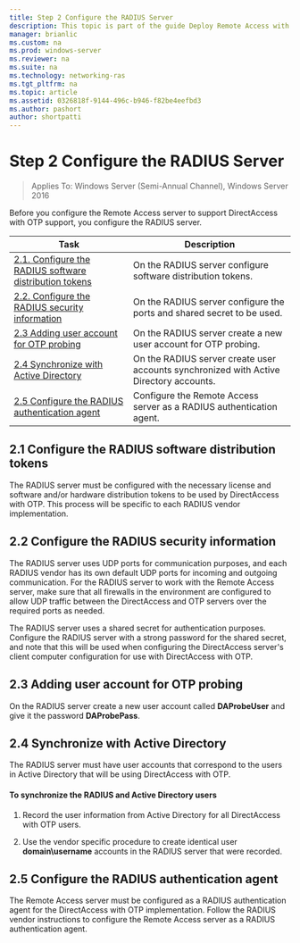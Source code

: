 ```yaml
---
title: Step 2 Configure the RADIUS Server
description: This topic is part of the guide Deploy Remote Access with OTP Authentication in Windows Server 2016.
manager: brianlic
ms.custom: na
ms.prod: windows-server
ms.reviewer: na
ms.suite: na
ms.technology: networking-ras
ms.tgt_pltfrm: na
ms.topic: article
ms.assetid: 0326818f-9144-496c-b946-f82be4eefbd3
ms.author: pashort
author: shortpatti
---
```

# Step 2 Configure the RADIUS Server

>Applies To: Windows Server (Semi-Annual Channel), Windows Server 2016

Before you configure the Remote Access server to support DirectAccess with OTP support, you configure the RADIUS server.  
  
|Task|Description|  
|----|--------|  
|[2.1. Configure the RADIUS software distribution tokens](#BKMK_1.1)|On the RADIUS server configure software distribution tokens.|  
|[2.2. Configure the RADIUS security information](#BKMK_1.2)|On the RADIUS server configure the ports and shared secret to be used.|  
|[2.3 Adding user account for OTP probing](#BKMK_Probe)|On the RADIUS server create a new user account for OTP probing.|  
|[2.4 Synchronize with Active Directory](#BKMK_Active)|On the RADIUS server create user accounts synchronized with Active Directory accounts.|  
|[2.5 Configure the RADIUS authentication agent](#BKMK_AuthAgent)|Configure the Remote Access server as a RADIUS authentication agent.|  
  
## <a name="BKMK_1.1"></a>2.1 Configure the RADIUS software distribution tokens  
The RADIUS server must be configured with the necessary license and software and/or hardware distribution tokens to be used by DirectAccess with OTP. This process will be specific to each RADIUS vendor implementation.  
  
## <a name="BKMK_1.2"></a>2.2 Configure the RADIUS security information  
The RADIUS server uses UDP ports for communication purposes, and each RADIUS vendor has its own default UDP ports for incoming and outgoing communication. For the RADIUS server to work with the Remote Access server, make sure that all firewalls in the environment are configured to allow UDP traffic between the DirectAccess and OTP servers over the required ports as needed.  
  
The RADIUS server uses a shared secret for authentication purposes. Configure the RADIUS server with a strong password for the shared secret, and note that this will be used when configuring the DirectAccess server's client computer configuration for use with DirectAccess with OTP.  
  
## <a name="BKMK_Probe"></a>2.3 Adding user account for OTP probing  
On the RADIUS server create a new user account called **DAProbeUser** and give it the password **DAProbePass**.  
  
## <a name="BKMK_Active"></a>2.4 Synchronize with Active Directory  
The RADIUS server must have user accounts that correspond to the users in Active Directory that will be using DirectAccess with OTP.  
  
#### To synchronize the RADIUS and Active Directory users  
  
1.  Record the user information from Active Directory for all DirectAccess with OTP users.  
  
2.  Use the vendor specific procedure to create identical user **domain\username** accounts in the RADIUS server that were recorded.  
  
## <a name="BKMK_AuthAgent"></a>2.5 Configure the RADIUS authentication agent  
The Remote Access server must be configured as a RADIUS authentication agent for the DirectAccess with OTP implementation. Follow the RADIUS vendor instructions to configure the Remote Access server as a RADIUS authentication agent.  
  


